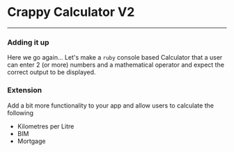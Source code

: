 # Crappy Calculator V2
___

### Adding it up
Here we go again...
Let's make a `ruby` console based Calculator that a user can enter 2 (or more) numbers and a mathematical operator and expect the correct output to be displayed.

### Extension
Add a bit more functionality to your app and allow users to calculate the following

* Kilometres per Litre
* BIM
* Mortgage
